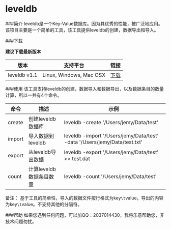 # leveldb

###简介
leveldb是一个Key-Value数据库。因为其优秀的性能，被广泛地应用。该项目主要是一个简单的工具，该工具提供leveldb的创建，数据导出和导入。

###下载

**建议下载最新版本**

|版本     |支持平台|链接|
|--------|---------|----|
|leveldb v1.1|Linux, Windows, Mac OSX|[下载](http://devtools.qiniu.com/leveldb-v1.1.zip)|

###使用
该工具支持leveldb的创建，数据导入和数据导出，以及数据条目的数量计算，所以一共有4个命令。


|命令|描述|示例|
|------|---------|--------|
|create|创建leveldb数据库|leveldb -create '/Users/jemy/Data/test' |
|import|导入数据到leveldb|leveldb -import '/Users/jemy/Data/test' -data '/Users/jemy/Data/test.txt' |
|export|从leveldb导出数据|leveldb -export '/Users/jemy/Data/test' >> test.dat|
|count|计算leveldb数据条目数量|leveldb -count '/Users/jemy/Data/test' |

备注：
基于工具的简单性，导入的数据文件按行格式为key`\t`value，导出的内容为key`\t`value。不支持其他的分隔符。

###帮助
如果您遇到任何问题，可以加QQ：2037014430，我将乐意帮助您，非技术问题勿扰。

